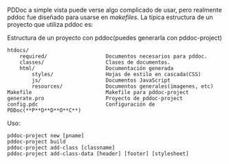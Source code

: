 PDDoc a simple vista puede verse algo complicado de usar, pero realmente
pddoc fue diseñado para usarse en *makefiles*. La típica estructura de un
proyecto que utiliza pddoc es:


Estructura de un proyecto con pddoc(puedes generarla con pddoc-project)

```
htdocs/
    required/                   Documentos necesarios para pddoc.
    classes/                    Clases de documentos.
    html/                       Documentación generada
        styles/                 Hojas de estilo en cascada(CSS)
        js/                     Documentos JavaScript
        resources/              Documentos generales(imagenes, etc)
Makefile                        Makefile para pddoc-project
generate.pro                    Proyecto de pddoc-project
config.pdc                      Configuración de PDDoc(**P**D**D**O**C**)
```

Uso:

```
pddoc-project new [pname]
pddoc-project build
pddoc-project add-class [classname]
pddoc-project add-class-data [header] [footer] [stylesheet]
```

